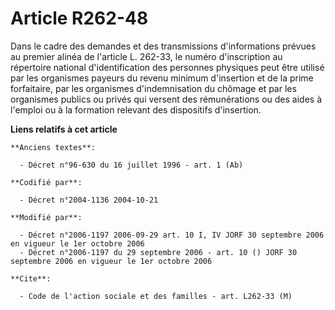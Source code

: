 # Article R262-48

Dans le cadre des demandes et des transmissions d'informations prévues au premier alinéa de l'article L. 262-33, le numéro
d'inscription au répertoire national d'identification des personnes physiques peut être utilisé par les organismes payeurs du
revenu minimum d'insertion et de la prime forfaitaire, par les organismes d'indemnisation du chômage et par les organismes
publics ou privés qui versent des rémunérations ou des aides à l'emploi ou à la formation relevant des dispositifs
d'insertion.

**Liens relatifs à cet article**

	**Anciens textes**:

	  - Décret n°96-630 du 16 juillet 1996 - art. 1 (Ab)

	**Codifié par**:

	  - Décret n°2004-1136 2004-10-21

	**Modifié par**:

	  - Décret n°2006-1197 2006-09-29 art. 10 I, IV JORF 30 septembre 2006 en vigueur le 1er octobre 2006
	  - Décret n°2006-1197 du 29 septembre 2006 - art. 10 () JORF 30 septembre 2006 en vigueur le 1er octobre 2006

	**Cite**:

	  - Code de l'action sociale et des familles - art. L262-33 (M)
